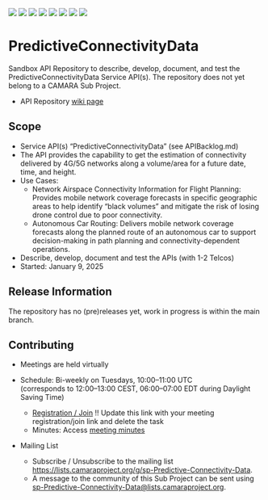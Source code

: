 <a href="https://github.com/camaraproject/PredictiveConnectivityData/commits/" title="Last Commit"><img src="https://img.shields.io/github/last-commit/camaraproject/PredictiveConnectivityData?style=plastic"></a>
<a href="https://github.com/camaraproject/PredictiveConnectivityData/issues" title="Open Issues"><img src="https://img.shields.io/github/issues/camaraproject/PredictiveConnectivityData?style=plastic"></a>
<a href="https://github.com/camaraproject/PredictiveConnectivityData/pulls" title="Open Pull Requests"><img src="https://img.shields.io/github/issues-pr/camaraproject/PredictiveConnectivityData?style=plastic"></a>
<a href="https://github.com/camaraproject/PredictiveConnectivityData/graphs/contributors" title="Contributors"><img src="https://img.shields.io/github/contributors/camaraproject/PredictiveConnectivityData?style=plastic"></a>
<a href="https://github.com/camaraproject/PredictiveConnectivityData" title="Repo Size"><img src="https://img.shields.io/github/repo-size/camaraproject/PredictiveConnectivityData?style=plastic"></a>
<a href="https://github.com/camaraproject/PredictiveConnectivityData/blob/main/LICENSE" title="License"><img src="https://img.shields.io/badge/License-Apache%202.0-green.svg?style=plastic"></a>
<a href="https://github.com/camaraproject/PredictiveConnectivityData/releases/latest" title="Latest Release"><img src="https://img.shields.io/github/release/camaraproject/PredictiveConnectivityData?style=plastic"></a>
<a href="https://github.com/camaraproject/Governance/blob/main/ProjectStructureAndRoles.md" title="Sandbox API Repository"><img src="https://img.shields.io/badge/Sandbox%20API%20Repository-yellow?style=plastic"></a>

# PredictiveConnectivityData

Sandbox API Repository to describe, develop, document, and test the PredictiveConnectivityData Service API(s). The repository does not yet belong to a CAMARA Sub Project.

* API Repository [wiki page](https://lf-camaraproject.atlassian.net/wiki/x/AQAnBw)

## Scope

* Service API(s) “PredictiveConnectivityData” (see APIBacklog.md) 
* The API provides the capability to get the estimation of connectivity delivered by 4G/5G networks along a volume/area for a future date, time, and height.
* Use Cases:
  * Network Airspace Connectivity Information for Flight Planning: Provides mobile network coverage forecasts in specific geographic areas to help identify “black volumes” and mitigate the risk of losing drone control due to poor connectivity.
  * Autonomous Car Routing: Delivers mobile network coverage forecasts along the planned route of an autonomous car to support decision-making in path planning and connectivity-dependent operations.
* Describe, develop, document and test the APIs (with 1-2 Telcos)
* Started: January 9, 2025
<!-- * Incubating stage since: {{incubation date}} --> 

## Release Information

The repository has no (pre)releases yet, work in progress is within the main branch.
<!-- Optional: an explicit listing of the latest (pre-)release with additional information, e.g. links to the API definitions -->
<!-- In addition use/uncomment one or multiple the following alternative options when becoming applicable -->
<!-- Pre-releases of this sub project are available in https://github.com/camaraproject/PredictiveConnectivityData/releases -->
<!-- The latest public release is available here: https://github.com/camaraproject/PredictiveConnectivityData/releases/latest -->
<!-- For changes see [CHANGELOG.md](https://github.com/camaraproject/PredictiveConnectivityData/blob/main/CHANGELOG.md) -->

## Contributing

* Meetings are held virtually <!-- for new, independent Sandbox API repositories request a meeting link from the LF admin team or replace the information with the existing meeting information of the Sub Project -->

* Schedule: Bi-weekly on Tuesdays, 10:00–11:00 UTC  
  (corresponds to 12:00–13:00 CEST, 06:00–07:00 EDT during Daylight Saving Time)
  * [Registration / Join](https://zoom-lfx.platform.linuxfoundation.org/meetings/telcoapi) !! Update this link with your meeting registration/join link and delete the task
  * Minutes: Access [meeting minutes](https://lf-camaraproject.atlassian.net/wiki/x/PAAnBw) 
* Mailing List
  * Subscribe / Unsubscribe to the mailing list <https://lists.camaraproject.org/g/sp-Predictive-Connectivity-Data>.
  * A message to the community of this Sub Project can be sent using <sp-Predictive-Connectivity-Data@lists.camaraproject.org>.
